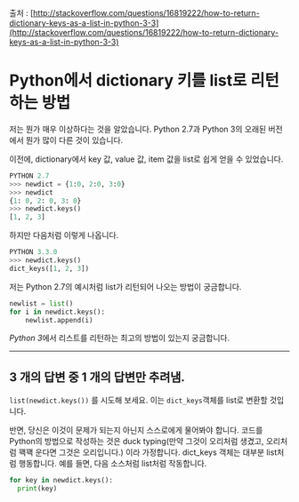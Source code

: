 출처 : [http://stackoverflow.com/questions/16819222/how-to-return-dictionary-keys-as-a-list-in-python-3-3](http://stackoverflow.com/questions/16819222/how-to-return-dictionary-keys-as-a-list-in-python-3-3)

# Python에서 dictionary 키를 list로 리턴하는 방법

저는 뭔가 매우 이상하다는 것을 알았습니다. Python 2.7과 Python 3의 오래된 버전에서 뭔가 많이 다른 것이 있습니다.

이전에, dictionary에서 key 값, value 값, item 값을 list로 쉽게 얻을 수 있었습니다.

```python
PYTHON 2.7
>>> newdict = {1:0, 2:0, 3:0}
>>> newdict
{1: 0, 2: 0, 3: 0}
>>> newdict.keys()
[1, 2, 3]
```

하지만 다음처럼 이렇게 나옵니다.

```python
PYTHON 3.3.0
>>> newdict.keys()
dict_keys([1, 2, 3])
```

저는 Python 2.7의 예시처럼 list가 리턴되어 나오는 방법이 궁금합니다.

```python
newlist = list()
for i in newdict.keys():
    newlist.append(i)
```

*Python 3*에서 리스트를 리턴하는 최고의 방법이 있는지 궁금합니다.



----

## 3 개의 답변 중 1 개의 답변만 추려냄.

`list(newdict.keys())` 를 시도해 보세요.
이는 `dict_keys`객체를 list로 변환할 것입니다.

반면, 당신은 이것이 문제가 되는지 아닌지 스스로에게 물어봐야 합니다. 코드를 Python의 방법으로 작성하는 것은 duck typing(만약 그것이 오리처럼 생겼고, 오리처럼 꽥꽥 운다면 그것은 오리입니다.) 이라 가정합니다. dict_keys 객체는 대부분 list처럼 행동합니다. 예를 들면, 다음 소스처럼 list처럼 작동합니다.

```python
for key in newdict.keys():
  print(key)
```
